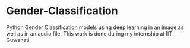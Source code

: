 # Gender-Classification
Python
Gender Classification models using deep learning in an image as well as in an audio file.
This work is done during my internship at IIT Guwahati
